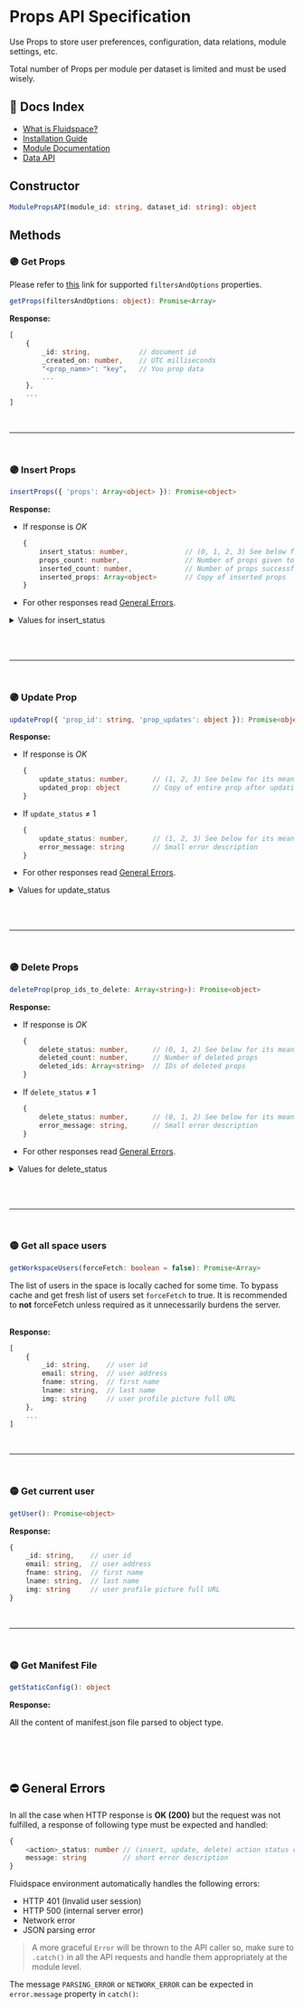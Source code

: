 # Props API Specification

Use Props to store user preferences, configuration, data relations, module settings, etc.

Total number of Props per module per dataset is limited and must be used wisely.

## 🔖 Docs Index
* [What is Fluidspace?](https://gist.github.com/rishiktiwari/645f48422aad7ca7781d1142b3f3b1bd)
* [Installation Guide](/README.md)
* [Module Documentation](Module.md)
* [Data API](DataAPI.md)

## Constructor
```ts
ModulePropsAPI(module_id: string, dataset_id: string): object
```

## Methods

### 🟣 Get Props
Please refer to [this](https://1drv.ms/b/s!AgYtdYq0eHSbh3NuPoT31_drDDwF?e=XQ0aZ6) link for supported `filtersAndOptions` properties.
```ts
getProps(filtersAndOptions: object): Promise<Array>
```

**Response:**
```ts
[
    {
        _id: string,            // document id
        _created_on: number,    // UTC milliseconds
        "<prop_name>": "key",   // You prop data
        ...
    },
    ...
]
```

<br><hr><br>

### 🟣 Insert Props
```ts
insertProps({ 'props': Array<object> }): Promise<object>
```

**Response:**

* If response is *OK*
    ```ts
    {
        insert_status: number,              // (0, 1, 2, 3) See below for its meaning
        props_count: number,                // Number of props given to insert
        inserted_count: number,             // Number of props successfully inserted
        inserted_props: Array<object>       // Copy of inserted props
    }
    ```

* For other responses read [General Errors](#⛔️-general-errors).

<details>
<summary>Values for insert_status</summary>

| insert_status | Meaning                                                                       |
|---------------|-------------------------------------------------------------------------------|
| 0             | Invalid Request Type,  HTTP Status 400 (Bad Request)                          |
| 1             | Successfully inserted the props                                               |
| 2             | No props to insert. Operation not performed                                   |
| 3             | No props inserted, number of props exceeds allowed limit of props per dataset |
</details><br>

<br><hr><br>

### 🟣 Update Prop
```ts
updateProp({ 'prop_id': string, 'prop_updates': object }): Promise<object>
```

**Response:**

* If response is *OK*
    ```ts
    {
        update_status: number,      // (1, 2, 3) See below for its meaning
        updated_prop: object        // Copy of entire prop after updating
    }
    ```

* If `update_status` ≠ 1
    ```ts
    {
        update_status: number,      // (1, 2, 3) See below for its meaning
        error_message: string       // Small error description
    }
    ```

* For other responses read [General Errors](#⛔️-general-errors).

<details>
<summary>Values for update_status</summary>

| update_status | Meaning                                                               |
|---------------|-----------------------------------------------------------------------|
| 1             | Successfully updated the prop.                                        |
| 2             | Incomplete request, missing required fields. Operation not performed. |
| 3             | Could not find prop by specified prop_id                              |
</details><br>

<br><hr><br>

### 🟣 Delete Props
```ts
deleteProp(prop_ids_to_delete: Array<string>): Promise<object>
```

**Response:**

* If response is *OK*
    ```ts
    {
        delete_status: number,      // (0, 1, 2) See below for its meaning
        deleted_count: number,      // Number of deleted props
        deleted_ids: Array<string>  // IDs of deleted props
    }
    ```

* If `delete_status` ≠ 1
    ```ts
    {
        delete_status: number,      // (0, 1, 2) See below for its meaning
        error_message: string,      // Small error description
    }
    ```

* For other responses read [General Errors](#⛔️-general-errors).

<details>
<summary>Values for delete_status</summary>

| delete_status | Meaning                                                  |
|---------------|----------------------------------------------------------|
| 0             | Invalid Request Type or Invalid prop ID(s)               |
| 1             | Successfully deleted the props.                          |
| 2             | No prop IDs provided to delete. Operation not performed. |
</details><br>

<br><hr><br>

### 🟡 Get all space users

```ts
getWorkspaceUsers(forceFetch: boolean = false): Promise<Array>
```

The list of users in the space is locally cached for some time. To bypass cache and get fresh list of users set `forceFetch` to true. It is recommended to **not** forceFetch unless required as it unnecessarily burdens the server.
<br><br>

**Response:**

```ts
[
    {
        _id: string,    // user id
        email: string,  // user address
        fname: string,  // first name
        lname: string,  // last name
        img: string     // user profile picture full URL
    },
    ...
]
```

<br><hr><br>

### 🟡 Get current user

```ts
getUser(): Promise<object>
```

**Response:**

```ts
{
    _id: string,    // user id
    email: string,  // user address
    fname: string,  // first name
    lname: string,  // last name
    img: string     // user profile picture full URL
}
```

<br><hr><br>

### 🟡 Get Manifest File

```ts
getStaticConfig(): object
```

**Response:**

All the content of manifest.json file parsed to object type.

<br><br><br>

## ⛔️ General Errors
In all the case when HTTP response is **OK (200)** but the request was not fulfilled, a response of following type must be expected and handled:
```ts
{
    <action>_status: number // (insert, update, delete) action status code
    message: string         // short error description
}
```

Fluidspace environment automatically handles the following errors:
* HTTP 401 (Invalid user session)
* HTTP 500 (internal server error)
* Network error 
* JSON parsing error

> A more graceful `Error` will be thrown to the API caller so, make sure to `.catch()` in all the API requests and handle them appropriately at the module level.

The message `PARSING_ERROR` or `NETWORK_ERROR` can be expected in `error.message` property in `catch()`:
